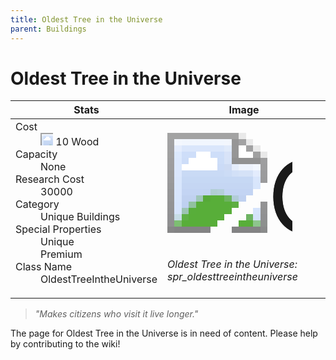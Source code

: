 ```yaml
---
title: Oldest Tree in the Universe
parent: Buildings
---
```

# Oldest Tree in the Universe

[//]: # (Pre-generated content)
<table><thead><tr><th>Stats</th><th>Image</th></tr></thead><tbody><tr><td><dl><dt>Cost</dt><dd><div class="resource-icon"><img style="object-position: -637px -751px;" src="https://tfe2-wiki.github.io/assets/sprites.png"></div> 10 Wood</dd><dt>Capacity</dt><dd>None</dd><dt>Research Cost</dt><dd>30000</dd><dt>Category</dt><dd>Unique Buildings</dd><dt>Special Properties</dt><dd>Unique<br>Premium</dd><dt>Class Name</dt><dd>OldestTreeIntheUniverse</dd></dl></td><td><style>.building-image {width: 200px;height: 200px;overflow: hidden;position: relative;}.building-image img {image-rendering: pixelated;object-fit: none;transform: scale(10);transform-origin: left top;position: absolute;left: 0;top: 0;}.resource-image {width: 200px;height: 200px;overflow: hidden;position: relative;}.resource-image img {image-rendering: pixelated;object-fit: none;transform: scale(20);transform-origin: left top;position: absolute;left: 0;top: 0;}.building-icon {width: 20px;height: 20px;overflow: hidden;position: relative;display: inline-block;}.building-icon img {image-rendering: pixelated;object-fit: none;transform: scale(1);transform-origin: left top;position: absolute;left: 0;top: 0;}.resource-icon {width: 20px;height: 20px;overflow: hidden;position: relative;display: inline-block;}.resource-icon img {image-rendering: pixelated;object-fit: none;transform: scale(2);transform-origin: left top;position: absolute;left: 0;top: 0;}</style><div class="building-image"><img style="object-position: -783px -969px;" src="https://tfe2-wiki.github.io/assets/sprites.png" alt="Oldest Tree in the Universe Back"><img style="object-position: -805px -969px;" src="https://tfe2-wiki.github.io/assets/sprites.png" alt="Oldest Tree in the Universe"></div><i>Oldest Tree in the Universe: spr_oldesttreeintheuniverse</i></td></tr></tbody></table><blockquote><i>"Makes citizens who visit it live longer."</i></blockquote>

The page for Oldest Tree in the Universe is in need of content. Please help by contributing to the wiki!
